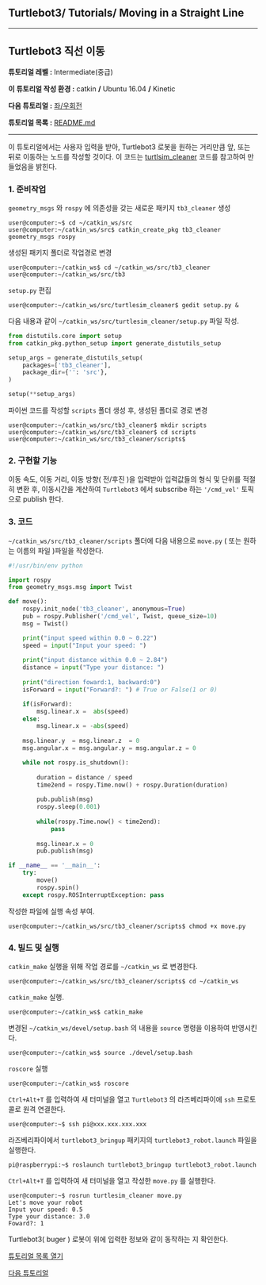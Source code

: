 ## Turtlebot3/ Tutorials/ Moving in a Straight Line



---

## Turtlebot3 직선 이동

**튜토리얼 레벨 :**  Intermediate(중급)

**이 튜토리얼 작성 환경 :**  catkin **/** Ubuntu 16.04 **/** Kinetic

**다음 튜토리얼 :** [좌/우회전](./mv_tb3_2_RotateLeftRight.md)

**튜토리얼 목록 :** [README.md](../README.md)

---

이 튜토리얼에서는 사용자 입력을 받아, Turtlebot3 로봇을 원하는 거리만큼 앞, 또는 뒤로 이동하는  노드를 작성할 것이다. 이 코드는 [turtlsim_cleaner](https://github.com/clebercoutof/turtlesim_cleaner) 코드를 참고하여 만들었음을 밝힌다.



### 1. 준비작업

`geometry_msgs` 와  `rospy` 에 의존성을 갖는 새로운 패키지 `tb3_cleaner` 생성

```
user@computer:~$ cd ~/catkin_ws/src
user@computer:~/catkin_ws/src$ catkin_create_pkg tb3_cleaner geometry_msgs rospy
```

생성된 패키지 폴더로 작업경로 변경

```
user@computer:~/catkin_ws$ cd ~/catkin_ws/src/tb3_cleaner
user@computer:~/catkin_ws/src/tb3
```

`setup.py` 편집

```
user@computer:~/catkin_ws/src/turtlesim_cleaner$ gedit setup.py &
```

다음 내용과 같이 `~/catkin_ws/src/turtlesim_cleaner/setup.py` 파일 작성.

```python
from distutils.core import setup
from catkin_pkg.python_setup import generate_distutils_setup

setup_args = generate_distutils_setup(
    packages=['tb3_cleaner'],
    package_dir={'': 'src'},
)

setup(**setup_args)
```

파이썬 코드를 작성할 `scripts` 폴더 생성 후, 생성된 폴더로 경로 변경

```
user@computer:~/catkin_ws/src/tb3_cleaner$ mkdir scripts
user@computer:~/catkin_ws/src/tb3_cleaner$ cd scripts
user@computer:~/catkin_ws/src/tb3_cleaner/scripts$ 
```



### 2. 구현할 기능

이동 속도, 이동 거리, 이동 방향( 전/후진 )을 입력받아 입력값들의 형식 및 단위를 적절히 변환 후, 이동시간을 계산하여  `Turtlebot3` 에서 subscribe 하는 `'/cmd_vel'` 토픽으로 publish 한다.



### 3. 코드

`~/catkin_ws/src/tb3_cleaner/scripts` 폴더에 다음 내용으로  `move.py` ( 또는 원하는 이름의 파일 )파일을 작성한다.

```python
#!/usr/bin/env python

import rospy
from geometry_msgs.msg import Twist

def move():
    rospy.init_node('tb3_cleaner', anonymous=True)
    pub = rospy.Publisher('/cmd_vel', Twist, queue_size=10)
    msg = Twist()

    print("input speed within 0.0 ~ 0.22")
    speed = input("Input your speed: ")
    
    print("input distance within 0.0 ~ 2.84")
    distance = input("Type your distance: ")
    
    print("direction foward:1, backward:0")
    isForward = input("Forward?: ") # True or False(1 or 0)

    if(isForward):
        msg.linear.x =  abs(speed)
    else:
        msg.linear.x = -abs(speed)
        
    msg.linear.y  = msg.linear.z  = 0
    msg.angular.x = msg.angular.y = msg.angular.z = 0

    while not rospy.is_shutdown():
        
        duration = distance / speed
        time2end = rospy.Time.now() + rospy.Duration(duration)
        
        pub.publish(msg)
        rospy.sleep(0.001)
        
        while(rospy.Time.now() < time2end):
            pass    
        
        msg.linear.x = 0
        pub.publish(msg)

if __name__ == '__main__':
    try:
        move()
        rospy.spin()
    except rospy.ROSInterruptException: pass
```

작성한 파일에 실행 속성 부여.

```
user@computer:~/catkin_ws/src/tb3_cleaner/scripts$ chmod +x move.py
```



### 4. 빌드 및 실행

`catkin_make` 실행을 위해 작업 경로를 `~/catkin_ws` 로 변경한다.

```
user@computer:~/catkin_ws/src/tb3_cleaner/scripts$ cd ~/catkin_ws
```

`catkin_make` 실행.

```
user@computer:~/catkin_ws$ catkin_make
```

변경된  `~/catkin_ws/devel/setup.bash` 의 내용을 `source` 명령을 이용하여 반영시킨다.

```
user@computer:~/catkin_ws$ source ./devel/setup.bash
```



`roscore` 실행

```
user@computer:~/catkin_ws$ roscore
```



`Ctrl+Alt+T` 를 입력하여 새 터미널을 열고  `Turtlebot3` 의 라즈베리파이에 `ssh` 프로토콜로 원격 연결한다.

```
user@computer:~$ ssh pi@xxx.xxx.xxx.xxx
```

라즈베리파이에서 ```turtlebot3_bringup``` 패키지의 `turtlebot3_robot.launch` 파일을 실행한다.

```
pi@raspberrypi:~$ roslaunch turtlebot3_bringup turtlebot3_robot.launch
```



`Ctrl+Alt+T` 를 입력하여 새 터미널을 열고 작성한  `move.py` 를 실행한다. 

```
user@computer:~$ rosrun turtlesim_cleaner move.py
Let's move your robot
Input your speed: 0.5
Type your distance: 3.0
Foward?: 1
```



Turtlebot3( buger ) 로봇이 위에 입력한 정보와 같이 동작하는 지 확인한다.



[튜토리얼 목록 열기](../README.md)

[다음 튜토리얼](./mv_tutle_2_RotateLeftRight.md)







